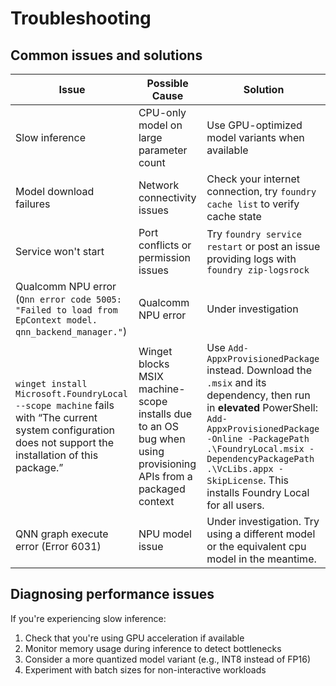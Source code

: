 # Troubleshooting

## Common issues and solutions

| Issue                   | Possible Cause                          | Solution                                                                                  |
| ----------------------- | --------------------------------------- | ----------------------------------------------------------------------------------------- |
| Slow inference          | CPU-only model on large parameter count | Use GPU-optimized model variants when available                                           |
| Model download failures | Network connectivity issues             | Check your internet connection, try `foundry cache list` to verify cache state            |
| Service won't start     | Port conflicts or permission issues     | Try `foundry service restart` or post an issue providing logs with `foundry zip-logsrock` |
| Qualcomm NPU error (`Qnn error code 5005: "Failed to load from EpContext model. qnn_backend_manager."`) | Qualcomm NPU error | Under investigation |
| `winget install Microsoft.FoundryLocal --scope machine` fails with “The current system configuration does not support the installation of this package.” | Winget blocks MSIX machine-scope installs due to an OS bug when using provisioning APIs from a packaged context | Use `Add-AppxProvisionedPackage` instead. Download the `.msix` and its dependency, then run in **elevated** PowerShell: `Add-AppxProvisionedPackage -Online -PackagePath .\FoundryLocal.msix -DependencyPackagePath .\VcLibs.appx -SkipLicense`. This installs Foundry Local for all users.|
| QNN graph execute error (Error 6031)    | NPU model issue    | Under investigation. Try using a different model or the equivalent cpu model in the meantime. |
## Diagnosing performance issues

If you're experiencing slow inference:

1. Check that you're using GPU acceleration if available
2. Monitor memory usage during inference to detect bottlenecks
3. Consider a more quantized model variant (e.g., INT8 instead of FP16)
4. Experiment with batch sizes for non-interactive workloads
